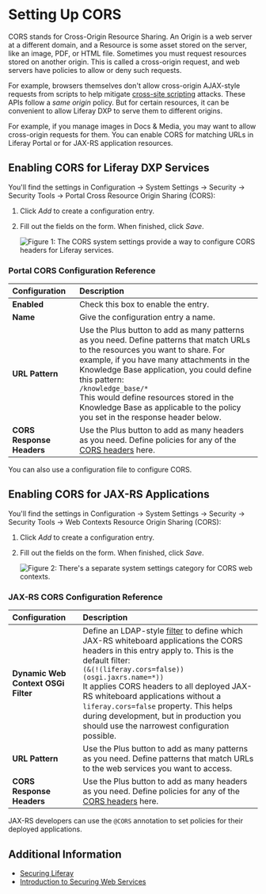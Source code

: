 # Setting Up CORS

CORS stands for Cross-Origin Resource Sharing. An Origin is a web server at a different domain, and a Resource is some asset stored on the server, like an image, PDF, or HTML file. Sometimes you must request resources stored on another origin. This is called a cross-origin request, and web servers have policies to allow or deny such requests.

For example, browsers themselves don't allow cross-origin AJAX-style requests from scripts to help mitigate [cross-site scripting](https://en.wikipedia.org/wiki/Cross-site_scripting) attacks. These APIs follow a *same origin* policy. But for certain resources, it can be convenient to allow Liferay DXP to serve them to different origins.

For example, if you manage images in Docs & Media, you may want to allow cross-origin requests for them. You can enable CORS for matching URLs in Liferay Portal or for JAX-RS application resources.

## Enabling CORS for Liferay DXP Services

You'll find the settings in Configuration &rarr; System Settings &rarr; Security &rarr; Security Tools &rarr; Portal Cross Resource Origin Sharing (CORS):

1. Click *Add* to create a configuration entry.
1. Fill out the fields on the form. When finished, click *Save*.

    ![Figure 1: The CORS system settings provide a way to configure CORS headers for Liferay services.](./setting-up-cors/images/01.png)

### Portal CORS Configuration Reference

| Configuration | Description |
| :--- | :--- |
| **Enabled** | Check this box to enable the entry. |
| **Name** | Give the configuration entry a name. |
| **URL Pattern** | Use the Plus button to add as many patterns as you need. Define patterns that match URLs to the resources you want to share. For example, if you have many attachments in the Knowledge Base application, you could define this pattern: <br> `/knowledge_base/*` <br> This would define resources stored in the Knowledge Base as applicable to the policy you set in the response header below. |
| **CORS Response Headers** | Use the Plus button to add as many headers as you need. Define policies for any of the [CORS headers](https://developer.mozilla.org/en-US/docs/Web/HTTP/Headers#CORS) here. |

You can also use a configuration file <!-- future link required --> to configure CORS.

## Enabling CORS for JAX-RS Applications

You'll find the settings in Configuration &rarr; System Settings &rarr; Security &rarr; Security Tools &rarr; Web Contexts Resource Origin Sharing (CORS):

1. Click *Add* to create a configuration entry.
1. Fill out the fields on the form. When finished, click *Save*.

    ![Figure 2: There's a separate system settings category for CORS web contexts.](./setting-up-cors/images/02.png)

### JAX-RS CORS Configuration Reference

| Configuration | Description |
| :--- | :--- |
| **Dynamic Web Context OSGi Filter** | Define an LDAP-style [filter](https://osgi.org/specification/osgi.cmpn/7.0.0/service.http.whiteboard.html) to define which JAX-RS whiteboard applications the CORS headers in this entry apply to. This is the default filter: <br> `(&(!(liferay.cors=false))(osgi.jaxrs.name=*))` <br> It applies CORS headers to all deployed JAX-RS whiteboard applications without a `liferay.cors=false` property. This helps during development, but in production you should use the narrowest configuration possible. |
| **URL Pattern** | Use the Plus button to add as many patterns as you need. Define patterns that match URLs to the web services you want to access. |
| **CORS Response Headers** | Use the Plus button to add as many headers as you need. Define policies for any of the [CORS headers](https://developer.mozilla.org/en-US/docs/Web/HTTP/Headers#CORS) here. |

JAX-RS<!-- future link required --> developers can use the `@CORS` annotation to set policies for their deployed applications.

## Additional Information

* [Securing Liferay](../../securing-liferay.md)
* [Introduction to Securing Web Services](../securing-web-services.md)
